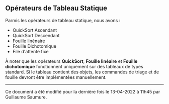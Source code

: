 ## Opérateurs de Tableau Statique ##

Parmis les opérateurs de tableau statique, nous avons :

- QuickSort Ascendant
- QuickSort Descendant
- Fouille linénaire
- Fouille Dichotomique
- File d'attente fixe

À noter que les opérateurs **QuickSort**, **Fouille linéaire** et **Fouille dichotomique** fonctionnent uniquement sur des tableaux de types standard. Si le tableau contient des objets, les commandes de triage et de fouille devront être implémentées manuellement.

---

Ce document a été modifié pour la dernière fois le 13-04-2022 à 11h45 par Guillaume Saumure. 















